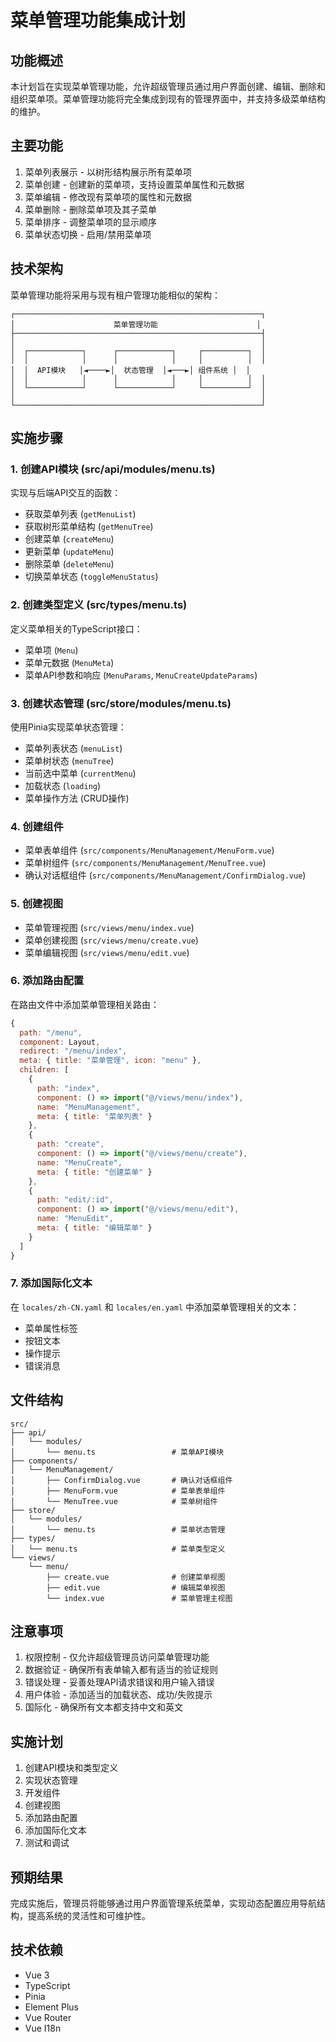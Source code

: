 # 菜单管理功能集成计划

## 功能概述

本计划旨在实现菜单管理功能，允许超级管理员通过用户界面创建、编辑、删除和组织菜单项。菜单管理功能将完全集成到现有的管理界面中，并支持多级菜单结构的维护。

## 主要功能

1. 菜单列表展示 - 以树形结构展示所有菜单项
2. 菜单创建 - 创建新的菜单项，支持设置菜单属性和元数据
3. 菜单编辑 - 修改现有菜单项的属性和元数据
4. 菜单删除 - 删除菜单项及其子菜单
5. 菜单排序 - 调整菜单项的显示顺序
6. 菜单状态切换 - 启用/禁用菜单项

## 技术架构

菜单管理功能将采用与现有租户管理功能相似的架构：

```
┌───────────────────────────────────────────────────────┐
│                      菜单管理功能                      │
├───────────────────────────────────────────────────────┤
│                                                       │
│  ┌────────────┐      ┌────────────┐     ┌──────────┐  │
│  │            │      │            │     │          │  │
│  │  API模块   │◄────►│  状态管理  │◄───►│ 组件系统 │  │
│  │            │      │            │     │          │  │
│  └────────────┘      └────────────┘     └──────────┘  │
│                                                       │
└───────────────────────────────────────────────────────┘
```

## 实施步骤

### 1. 创建API模块 (src/api/modules/menu.ts)

实现与后端API交互的函数：

- 获取菜单列表 (`getMenuList`)
- 获取树形菜单结构 (`getMenuTree`)
- 创建菜单 (`createMenu`)
- 更新菜单 (`updateMenu`)
- 删除菜单 (`deleteMenu`)
- 切换菜单状态 (`toggleMenuStatus`)

### 2. 创建类型定义 (src/types/menu.ts)

定义菜单相关的TypeScript接口：

- 菜单项 (`Menu`)
- 菜单元数据 (`MenuMeta`)
- 菜单API参数和响应 (`MenuParams`, `MenuCreateUpdateParams`)

### 3. 创建状态管理 (src/store/modules/menu.ts)

使用Pinia实现菜单状态管理：

- 菜单列表状态 (`menuList`)
- 菜单树状态 (`menuTree`)
- 当前选中菜单 (`currentMenu`)
- 加载状态 (`loading`)
- 菜单操作方法 (CRUD操作)

### 4. 创建组件

- 菜单表单组件 (`src/components/MenuManagement/MenuForm.vue`)
- 菜单树组件 (`src/components/MenuManagement/MenuTree.vue`)
- 确认对话框组件 (`src/components/MenuManagement/ConfirmDialog.vue`)

### 5. 创建视图

- 菜单管理视图 (`src/views/menu/index.vue`)
- 菜单创建视图 (`src/views/menu/create.vue`)
- 菜单编辑视图 (`src/views/menu/edit.vue`)

### 6. 添加路由配置

在路由文件中添加菜单管理相关路由：

```js
{
  path: "/menu",
  component: Layout,
  redirect: "/menu/index",
  meta: { title: "菜单管理", icon: "menu" },
  children: [
    {
      path: "index",
      component: () => import("@/views/menu/index"),
      name: "MenuManagement",
      meta: { title: "菜单列表" }
    },
    {
      path: "create",
      component: () => import("@/views/menu/create"),
      name: "MenuCreate",
      meta: { title: "创建菜单" }
    },
    {
      path: "edit/:id",
      component: () => import("@/views/menu/edit"),
      name: "MenuEdit",
      meta: { title: "编辑菜单" }
    }
  ]
}
```

### 7. 添加国际化文本

在 `locales/zh-CN.yaml` 和 `locales/en.yaml` 中添加菜单管理相关的文本：

- 菜单属性标签
- 按钮文本
- 操作提示
- 错误消息

## 文件结构

```
src/
├── api/
│   └── modules/
│       └── menu.ts                 # 菜单API模块
├── components/
│   └── MenuManagement/
│       ├── ConfirmDialog.vue       # 确认对话框组件
│       ├── MenuForm.vue            # 菜单表单组件
│       └── MenuTree.vue            # 菜单树组件
├── store/
│   └── modules/
│       └── menu.ts                 # 菜单状态管理
├── types/
│   └── menu.ts                     # 菜单类型定义
└── views/
    └── menu/
        ├── create.vue              # 创建菜单视图
        ├── edit.vue                # 编辑菜单视图
        └── index.vue               # 菜单管理主视图
```

## 注意事项

1. 权限控制 - 仅允许超级管理员访问菜单管理功能
2. 数据验证 - 确保所有表单输入都有适当的验证规则
3. 错误处理 - 妥善处理API请求错误和用户输入错误
4. 用户体验 - 添加适当的加载状态、成功/失败提示
5. 国际化 - 确保所有文本都支持中文和英文

## 实施计划

1. 创建API模块和类型定义
2. 实现状态管理
3. 开发组件
4. 创建视图
5. 添加路由配置
6. 添加国际化文本
7. 测试和调试

## 预期结果

完成实施后，管理员将能够通过用户界面管理系统菜单，实现动态配置应用导航结构，提高系统的灵活性和可维护性。

## 技术依赖

- Vue 3
- TypeScript
- Pinia
- Element Plus
- Vue Router
- Vue I18n 
